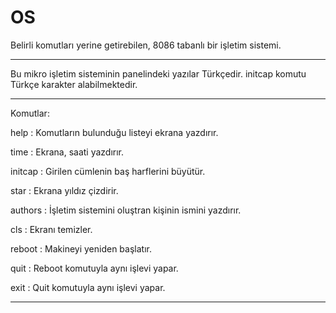 # OS
Belirli komutları yerine getirebilen, 8086 tabanlı bir işletim sistemi.

----------------------------------------------------------------------

Bu mikro işletim sisteminin panelindeki yazılar Türkçedir.
initcap komutu Türkçe karakter alabilmektedir.

----------------------------------------------------------------

Komutlar:

  help      : Komutların bulunduğu listeyi ekrana yazdırır.
  
  time      : Ekrana, saati yazdırır.
  
  initcap   : Girilen cümlenin baş harflerini büyütür.
  
  star      : Ekrana yıldız çizdirir.
  
  authors   : İşletim sistemini oluştran kişinin ismini yazdırır.

  
  cls       : Ekranı temizler.
  
  reboot    : Makineyi yeniden başlatır.    
  
  quit      : Reboot komutuyla aynı işlevi yapar.
  
  exit      : Quit komutuyla aynı işlevi yapar.

----------------------------------------------------------------------
